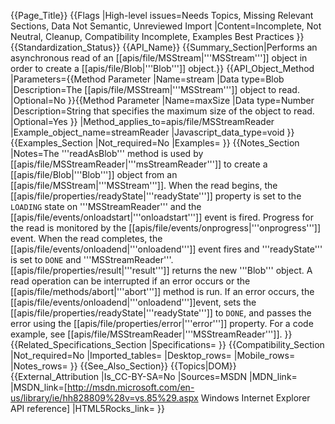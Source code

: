 {{Page_Title}}
{{Flags
|High-level issues=Needs Topics, Missing Relevant Sections, Data Not Semantic, Unreviewed Import
|Content=Incomplete, Not Neutral, Cleanup, Compatibility Incomplete, Examples Best Practices
}}
{{Standardization_Status}}
{{API_Name}}
{{Summary_Section|Performs an asynchronous read of an [[apis/file/MSStream|'''MSStream''']] object in order to create a [[apis/file/Blob|'''Blob''']] object.}}
{{API_Object_Method
|Parameters={{Method Parameter
|Name=stream
|Data type=Blob
|Description=The [[apis/file/MSStream|'''MSStream''']] object to read.
|Optional=No
}}{{Method Parameter
|Name=maxSize
|Data type=Number
|Description=String that specifies the  maximum size of the  object to read.
|Optional=Yes
}}
|Method_applies_to=apis/file/MSStreamReader
|Example_object_name=streamReader
|Javascript_data_type=void
}}
{{Examples_Section
|Not_required=No
|Examples=
}}
{{Notes_Section
|Notes=The '''readAsBlob''' method is used by [[apis/file/MSStreamReader|'''msStreamReader''']] to create a [[apis/file/Blob|'''Blob''']] object from an [[apis/file/MSStream|'''MSStream''']]. When the read begins, the [[apis/file/properties/readyState|'''readyState''']] property is set to the <code>LOADING</code> state on '''MSStreamReader''' and the [[apis/file/events/onloadstart|'''onloadstart''']] event is fired. Progress for the read is monitored by the [[apis/file/events/onprogress|'''onprogress''']] event. When the read completes, the [[apis/file/events/onloadend|'''onloadend''']] event fires and '''readyState''' is set to <code>DONE</code> and '''MSStreamReader'''.[[apis/file/properties/result|'''result''']] returns the new '''Blob''' object.
A read operation can be interrupted if an error occurs or the [[apis/file/methods/abort|'''abort''']] method is run. If an error occurs, the [[apis/file/events/onloadend|'''onloadend''']]event, sets the [[apis/file/properties/readyState|'''readyState''']] to <code>DONE</code>, and passes the error using the [[apis/file/properties/error|'''error''']] property.
For a code example, see [[apis/file/MSStreamReader|'''MSStreamReader''']].
}}
{{Related_Specifications_Section
|Specifications=
}}
{{Compatibility_Section
|Not_required=No
|Imported_tables=
|Desktop_rows=
|Mobile_rows=
|Notes_rows=
}}
{{See_Also_Section}}
{{Topics|DOM}}
{{External_Attribution
|Is_CC-BY-SA=No
|Sources=MSDN
|MDN_link=
|MSDN_link=[http://msdn.microsoft.com/en-us/library/ie/hh828809%28v=vs.85%29.aspx Windows Internet Explorer API reference]
|HTML5Rocks_link=
}}